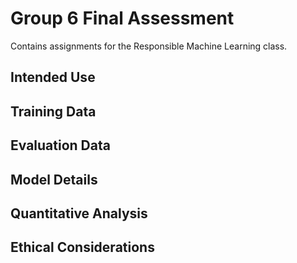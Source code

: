 # Group 6 Final Assessment 
Contains assignments for the Responsible Machine Learning class. 


## Intended Use

## Training Data

## Evaluation Data 

## Model Details

## Quantitative Analysis

## Ethical Considerations
